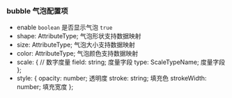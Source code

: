 ### bubble 气泡配置项

- enable
  `boolean` 是否显示气泡 `true`
- shape:
  AttributeType; 气泡形状支持数据映射
- size:
  AttributeType; 气泡大小支持数据映射
- color:
  AttributeType; 气泡颜色支持数据映射
- scale: { // 数字度量
  field: string; 度量字段
  type: ScaleTypeName; 度量字段
  };
- style: {
  opacity: number; 透明度
  stroke: string; 填充色
  strokeWidth: number; 填充宽度
  };
